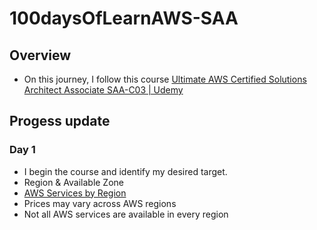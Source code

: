 # 100daysOfLearnAWS-SAA
## Overview
- On this journey, I follow this course [Ultimate AWS Certified Solutions Architect Associate SAA-C03 | Udemy](https://www.udemy.com/course/aws-certified-solutions-architect-associate-saa-c03/)

## Progess update

### Day 1
- I begin the course and identify my desired target.
- Region & Available Zone
- [AWS Services by Region](https://aws.amazon.com/about-aws/global-infrastructure/regional-product-services/)
- Prices may vary across AWS regions
- Not all AWS services are available in every region
